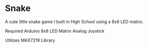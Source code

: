# Snake
A cute little snake game I built in High School using a 8x8 LED matrix.


Required 
    Arduino
    8x8 LED Matrix
    Analog Joystick
    
Utilizes 
    MAX7219 Library

